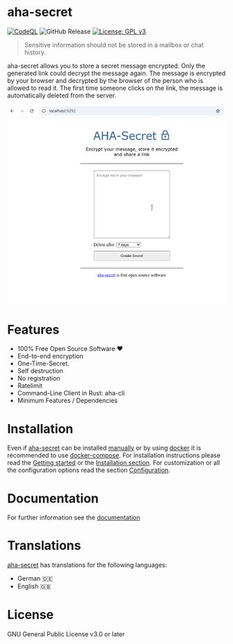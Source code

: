 # aha-secret

[![CodeQL](https://github.com/aha-oida/aha-secret/actions/workflows/github-code-scanning/codeql/badge.svg?branch=main)](https://github.com/aha-oida/aha-secret/actions/workflows/github-code-scanning/codeql)
![GitHub Release](https://img.shields.io/github/v/release/aha-oida/aha-secret)
[![License: GPL v3](https://img.shields.io/badge/License-GPLv3-blue.svg)](https://www.gnu.org/licenses/gpl-3.0)


> Sensitive information should not be stored in a mailbox or chat history.

aha-secret allows you to store a secret message encrypted. Only the generated
link could decrypt the message again. The message is encrypted by your
browser and decrypted by the browser of the person who is allowed to
read it. The first time someone clicks on the link, the message is automatically deleted from the server.

![Screenrecord of encryption and decryption](/images/ahanimation.gif)

# Features

*  100% Free Open Source Software ❤️
*  End-to-end encryption
*  One-Time-Secret.
*  Self destruction
*  No registration
*  Ratelimit
*  Command-Line Client in Rust: aha-cli
*  Minimum Features / Dependencies

# Installation

Even if [aha-secret](https://github.com/aha-oida/aha-secret/) can be installed [manually](https://aha-oida.github.io/aha-secret/data/installation/manually/) or by using [docker](https://aha-oida.github.io/aha-secret/data/installation/docker/) it is recommended to use [docker-compose](https://aha-oida.github.io/aha-secret/data/installation/docker-compose/). For installation instructions please read the [Getting started](https://aha-oida.github.io/aha-secret/getting-started) or the [Installation section](https://aha-oida.github.io/aha-secret/data/installation/). For customization or all the configuration options read the section [Configuration](https://aha-oida.github.io/aha-secret/configuration/).

# Documentation

For further information see the [documentation](https://aha-oida.github.io/aha-secret/)

# Translations

[aha-secret](https://github.com/aha-oida/aha-secret/) has translations for the following languages:

* German 🇩🇪
* English 🇬🇧

# License

GNU General Public License v3.0 or later
